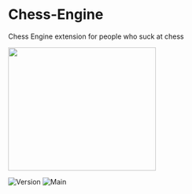 # Chess-Engine
Chess Engine extension for people who suck at chess



<img src="https://images.chesscomfiles.com/uploads/v1/chess_term/277cd474-68b4-11ea-af46-77e9cb17e789.420fb3cd.5000x5000o.0f0831dd49ec.png" width="300" height="250">

![Version](https://img.shields.io/badge/version-4.5-purple.svg)
![Main](https://img.shields.io/badge/Main-Chess.Engine-yellow.svg)
